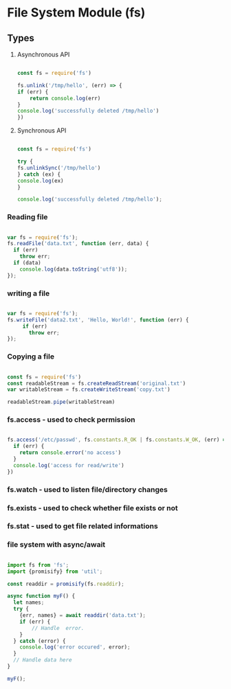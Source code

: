 # File System Module (fs)

## Types

1) Asynchronous API


    ```js

    const fs = require('fs')

    fs.unlink('/tmp/hello', (err) => {
    if (err) {
        return console.log(err)
    }
    console.log('successfully deleted /tmp/hello')
    })

    ```

2) Synchronous API

    ```js

    const fs = require('fs')

    try {
    fs.unlinkSync('/tmp/hello')
    } catch (ex) {
    console.log(ex)
    }

    console.log('successfully deleted /tmp/hello');

    ```

### Reading file 

```js

var fs = require('fs');
fs.readFile('data.txt', function (err, data) {
  if (err)
    throw err;
  if (data)
    console.log(data.toString('utf8'));
});

```

### writing a file

```js

var fs = require('fs');
fs.writeFile('data2.txt', 'Hello, World!', function (err) {
     if (err)
       throw err;
});

```

### Copying a file

```js

const fs = require('fs')
const readableStream = fs.createReadStream('original.txt')
var writableStream = fs.createWriteStream('copy.txt')

readableStream.pipe(writableStream)

```

### fs.access - used to check permission

```js

fs.access('/etc/passwd', fs.constants.R_OK | fs.constants.W_OK, (err) => {
  if (err) {
    return console.error('no access')
  }
  console.log('access for read/write')
})

```

### fs.watch - used to listen file/directory changes

### fs.exists - used to check whether file exists or not

### fs.stat - used to get file related informations

### file system with async/await

```js

import fs from 'fs';
import {promisify} from 'util';

const readdir = promisify(fs.readdir);

async function myF() {
  let names;
  try {
    {err, names} = await readdir('data.txt');
    if (err) {
        // Handle  error.
    }
  } catch (error) {
    console.log('error occured', error);
  }
  // Handle data here
}

myF();

```